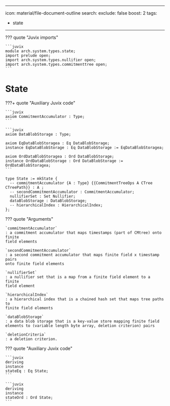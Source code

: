 
---
icon: material/file-document-outline
search:
  exclude: false
  boost: 2
tags:
  - state
---

??? quote "Juvix imports"

    ```juvix
    module arch.system.types.state;
    import prelude open;
    import arch.system.types.nullifier open;
    import arch.system.types.commitmenttree open;
    ```

# State

???+ quote "Auxiliary Juvix code"

    ```juvix
    axiom CommitmentAccumulator : Type;
    ```

    ```juvix
    axiom DataBlobStorage : Type;

    axiom EqDataBlobStoragea : Eq DataBlobStorage;
    instance EqDataBlobStorage : Eq DataBlobStorage := EqDataBlobStoragea;

    axiom OrdDataBlobStoragea : Ord DataBlobStorage;
    instance OrdDataBlobStorage : Ord DataBlobStorage := OrdDataBlobStoragea;
    ```

```juvix
type State := mkState {
  -- commitmentAccumulator {A : Type} {{CommitmentTreeOps A CTree CTreePath}} : A ;
  -- secondCommitmentAccumulator : CommitmentAccumulator;
  nullifierSet : Set Nullifier;
  dataBlobStorage : DataBlobStorage;
  -- hierarchicalIndex : HierarchicalIndex;
};
```

??? quote "Arguments"

    `commitmentAccumulator`
    : a commitment accumulator that maps timestamps (part of CMtree) onto finite
    field elements

    `secondCommitmentAccumulator`
    : a second commitment accumulator that maps finite field x timestamp pairs
    onto finite field elements

    `nullifierSet`
    : a nullifier set that is a map from a finite field element to a finite
    field element

    `hierarchicalIndex`
    : a hierarchical index that is a chained hash set that maps tree paths to
    finite field elements

    `dataBlobStorage`
    : a data blob storage that is a key-value store mapping finite field
    elements to (variable length byte array, deletion criterion) pairs

    `deletionCriteria`
    : a deletion criterion.

??? quote "Auxiliary Juvix code"

    ```juvix
    deriving
    instance
    stateEq : Eq State;
    ```

    ```juvix
    deriving
    instance
    stateOrd : Ord State;
    ```

